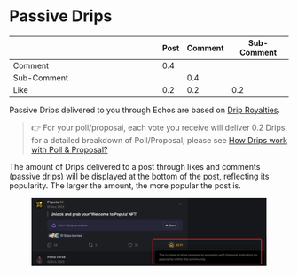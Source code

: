 # Passive Drips

<table><thead><tr><th width="255"></th><th>Post</th><th>Comment</th><th>Sub-Comment</th></tr></thead><tbody><tr><td>Comment</td><td>0.4</td><td></td><td></td></tr><tr><td>Sub-Comment</td><td></td><td>0.4</td><td></td></tr><tr><td>Like</td><td>0.2</td><td>0.2</td><td>0.2</td></tr></tbody></table>

Passive Drips delivered to you through Echos are based on [Drip Royalties](../drip-royalties.md).&#x20;

> 👉 For your poll/proposal, each vote you receive will deliver 0.2 Drips, for a detailed breakdown of Poll/Proposal, please see [How Drips work with Poll & Proposal?](../how-drips-work-with-poll-and-proposal.md)

The amount of Drips delivered to a post through likes and comments (passive drips) will be displayed at the bottom of the post, reflecting its popularity. The larger the amount, the more popular the post is.

<figure><img src="../../.gitbook/assets/image (29).png" alt=""><figcaption></figcaption></figure>
